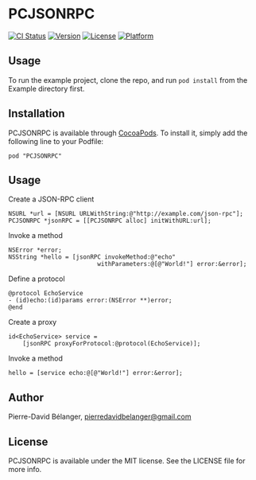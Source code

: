 # PCJSONRPC

[![CI Status](http://img.shields.io/travis/pierredavidbelanger/PCJSONRPC.svg?style=flat)](https://travis-ci.org/pierredavidbelanger/PCJSONRPC)
[![Version](https://img.shields.io/cocoapods/v/PCJSONRPC.svg?style=flat)](http://cocoadocs.org/docsets/PCJSONRPC)
[![License](https://img.shields.io/cocoapods/l/PCJSONRPC.svg?style=flat)](http://cocoadocs.org/docsets/PCJSONRPC)
[![Platform](https://img.shields.io/cocoapods/p/PCJSONRPC.svg?style=flat)](http://cocoadocs.org/docsets/PCJSONRPC)

## Usage

To run the example project, clone the repo, and run `pod install` from the Example directory first.

## Installation

PCJSONRPC is available through [CocoaPods](http://cocoapods.org). To install
it, simply add the following line to your Podfile:

    pod "PCJSONRPC"

## Usage

Create a JSON-RPC client

```objc
NSURL *url = [NSURL URLWithString:@"http://example.com/json-rpc"];
PCJSONRPC *jsonRPC = [[PCJSONRPC alloc] initWithURL:url];
```

Invoke a method

```objc
NSError *error;
NSString *hello = [jsonRPC invokeMethod:@"echo"
                         withParameters:@[@"World!"] error:&error];
```

Define a protocol

```objc
@protocol EchoService
- (id)echo:(id)params error:(NSError **)error;
@end
```

Create a proxy

```objc
id<EchoService> service =
    [jsonRPC proxyForProtocol:@protocol(EchoService)];
```

Invoke a method

```objc
hello = [service echo:@[@"World!"] error:&error];
```

## Author

Pierre-David Bélanger, pierredavidbelanger@gmail.com

## License

PCJSONRPC is available under the MIT license. See the LICENSE file for more info.
